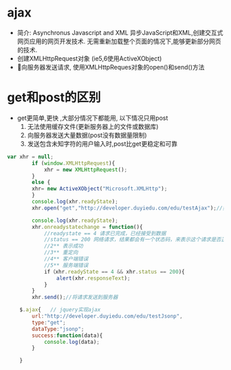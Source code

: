 # ajax
* 简介: Asynchronus Javascript and XML 异步JavaScript和XML,创建交互式网页应用的网页开发技术.
无需重新加载整个页面的情况下,能够更新部分网页的技术.
* 创建XMLHttpRequest对象 (ie5,6使用ActiveXObject)
* 向服务器发送请求, 使用XMLHttpReques对象的open()和send()方法

# get和post的区别
* get更简单,更快 ,大部分情况下都能用,
以下情况只用post
    1. 无法使用缓存文件(更新服务器上的文件或数据库)
    2. 向服务器发送大量数据(post没有数据量限制)
    3. 发送包含未知字符的用户输入时,post比get更稳定和可靠


```js
var xhr = null;
        if (window.XMLHttpRequest){
            xhr = new XMLHttpRequest();
        } 
        else {
        xhr= new ActiveXObject("Microsoft.XMLHttp");
        }
        console.log(xhr.readyState);
        xhr.open("get","http://developer.duyiedu.com/edu/testAjax");//如果open第三个参数传不传，true或者为异步模式，false为同步模式

        console.log(xhr.readyState);
        xhr.onreadystatechange = function(){
            //readystate == 4 请求已完成，已经接受到数据
            //status == 200 网络请求，结果都会有一个状态码，来表示这个请求是否正常
            //2** 表示成功
            //3** 重定向
            //4** 客户端错误
            //5** 服务端错误
            if（xhr.readyState == 4 && xhr.status == 200){
                alert(xhr.responseText);
            }
        }
        xhr.send();//将请求发送到服务器

```

```js
    $.ajax{   // jquery实现ajax
        url:"http://developer.duyiedu.com/edu/testJsonp",
        type:"get";
        dataType:"jsonp";
        success:function(data){
            console.log(data);
        }

    }
```
